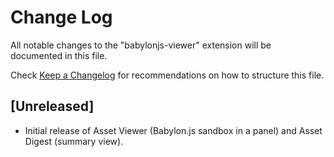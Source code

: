 # Change Log

All notable changes to the "babylonjs-viewer" extension will be documented in this file.

Check [Keep a Changelog](http://keepachangelog.com/) for recommendations on how to structure this
file.

## [Unreleased]

- Initial release of Asset Viewer (Babylon.js sandbox in a panel) and Asset Digest (summary view).